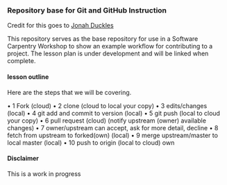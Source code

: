 ### Repository base for Git and GitHub Instruction

Credit for this goes to [Jonah Duckles](https://github.com/jduckles)

This repository serves as the base repository for use in a Software Carpentry Workshop 
to show an example workflow for contributing to a project. The lesson plan is under
development and will be linked when complete. 


#### lesson outline

Here are the steps that we will be covering.

• 1 Fork (cloud)
• 2 clone (cloud to local your copy)
• 3 edits/changes (local)
• 4 git add and commit to version (local)
• 5 git push (local to cloud your copy)
• 6 pull request (cloud) (notify upstream (owner) available changes)
• 7 owner/upstream can accept, ask for more detail, decline
• 8 fetch from upstream to forked(own) (local)
• 9 merge upstream/master to local master (local)
• 10 push to origin (local to cloud) own

#### Disclaimer

This is a work in progress
